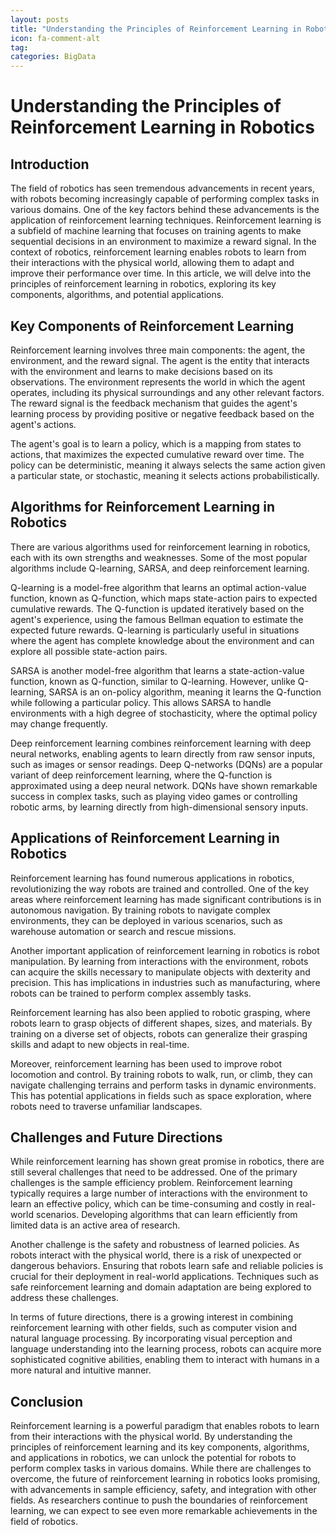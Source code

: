 ```yaml
---
layout: posts
title: "Understanding the Principles of Reinforcement Learning in Robotics"
icon: fa-comment-alt
tag:      
categories: BigData
---
```



# Understanding the Principles of Reinforcement Learning in Robotics

## Introduction

The field of robotics has seen tremendous advancements in recent years, with robots becoming increasingly capable of performing complex tasks in various domains. One of the key factors behind these advancements is the application of reinforcement learning techniques. Reinforcement learning is a subfield of machine learning that focuses on training agents to make sequential decisions in an environment to maximize a reward signal. In the context of robotics, reinforcement learning enables robots to learn from their interactions with the physical world, allowing them to adapt and improve their performance over time. In this article, we will delve into the principles of reinforcement learning in robotics, exploring its key components, algorithms, and potential applications.

## Key Components of Reinforcement Learning

Reinforcement learning involves three main components: the agent, the environment, and the reward signal. The agent is the entity that interacts with the environment and learns to make decisions based on its observations. The environment represents the world in which the agent operates, including its physical surroundings and any other relevant factors. The reward signal is the feedback mechanism that guides the agent's learning process by providing positive or negative feedback based on the agent's actions.

The agent's goal is to learn a policy, which is a mapping from states to actions, that maximizes the expected cumulative reward over time. The policy can be deterministic, meaning it always selects the same action given a particular state, or stochastic, meaning it selects actions probabilistically.

## Algorithms for Reinforcement Learning in Robotics

There are various algorithms used for reinforcement learning in robotics, each with its own strengths and weaknesses. Some of the most popular algorithms include Q-learning, SARSA, and deep reinforcement learning.

Q-learning is a model-free algorithm that learns an optimal action-value function, known as Q-function, which maps state-action pairs to expected cumulative rewards. The Q-function is updated iteratively based on the agent's experience, using the famous Bellman equation to estimate the expected future rewards. Q-learning is particularly useful in situations where the agent has complete knowledge about the environment and can explore all possible state-action pairs.

SARSA is another model-free algorithm that learns a state-action-value function, known as Q-function, similar to Q-learning. However, unlike Q-learning, SARSA is an on-policy algorithm, meaning it learns the Q-function while following a particular policy. This allows SARSA to handle environments with a high degree of stochasticity, where the optimal policy may change frequently.

Deep reinforcement learning combines reinforcement learning with deep neural networks, enabling agents to learn directly from raw sensor inputs, such as images or sensor readings. Deep Q-networks (DQNs) are a popular variant of deep reinforcement learning, where the Q-function is approximated using a deep neural network. DQNs have shown remarkable success in complex tasks, such as playing video games or controlling robotic arms, by learning directly from high-dimensional sensory inputs.

## Applications of Reinforcement Learning in Robotics

Reinforcement learning has found numerous applications in robotics, revolutionizing the way robots are trained and controlled. One of the key areas where reinforcement learning has made significant contributions is in autonomous navigation. By training robots to navigate complex environments, they can be deployed in various scenarios, such as warehouse automation or search and rescue missions.

Another important application of reinforcement learning in robotics is robot manipulation. By learning from interactions with the environment, robots can acquire the skills necessary to manipulate objects with dexterity and precision. This has implications in industries such as manufacturing, where robots can be trained to perform complex assembly tasks.

Reinforcement learning has also been applied to robotic grasping, where robots learn to grasp objects of different shapes, sizes, and materials. By training on a diverse set of objects, robots can generalize their grasping skills and adapt to new objects in real-time.

Moreover, reinforcement learning has been used to improve robot locomotion and control. By training robots to walk, run, or climb, they can navigate challenging terrains and perform tasks in dynamic environments. This has potential applications in fields such as space exploration, where robots need to traverse unfamiliar landscapes.

## Challenges and Future Directions

While reinforcement learning has shown great promise in robotics, there are still several challenges that need to be addressed. One of the primary challenges is the sample efficiency problem. Reinforcement learning typically requires a large number of interactions with the environment to learn an effective policy, which can be time-consuming and costly in real-world scenarios. Developing algorithms that can learn efficiently from limited data is an active area of research.

Another challenge is the safety and robustness of learned policies. As robots interact with the physical world, there is a risk of unexpected or dangerous behaviors. Ensuring that robots learn safe and reliable policies is crucial for their deployment in real-world applications. Techniques such as safe reinforcement learning and domain adaptation are being explored to address these challenges.

In terms of future directions, there is a growing interest in combining reinforcement learning with other fields, such as computer vision and natural language processing. By incorporating visual perception and language understanding into the learning process, robots can acquire more sophisticated cognitive abilities, enabling them to interact with humans in a more natural and intuitive manner.

## Conclusion

Reinforcement learning is a powerful paradigm that enables robots to learn from their interactions with the physical world. By understanding the principles of reinforcement learning and its key components, algorithms, and applications in robotics, we can unlock the potential for robots to perform complex tasks in various domains. While there are challenges to overcome, the future of reinforcement learning in robotics looks promising, with advancements in sample efficiency, safety, and integration with other fields. As researchers continue to push the boundaries of reinforcement learning, we can expect to see even more remarkable achievements in the field of robotics.